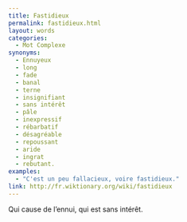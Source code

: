 ```yaml
---
title: Fastidieux
permalink: fastidieux.html
layout: words
categories:
  - Mot Complexe
synonyms:
  - Ennuyeux
  - long
  - fade
  - banal
  - terne
  - insignifiant
  - sans intérêt
  - pâle
  - inexpressif
  - rébarbatif
  - désagréable
  - repoussant
  - aride
  - ingrat
  - rebutant.
examples:
  - "C'est un peu fallacieux, voire fastidieux."
link: http://fr.wiktionary.org/wiki/fastidieux
---
```


Qui cause de l’ennui, qui est sans intérêt.
